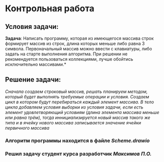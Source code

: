 # Контрольная работа

## Условия задачи:
**Задача**: Написать программу, которая из имеющегося массива строк формирует массив из строк, длина которых меньше либо равна 3 символа. Первоначальный массив можно ввести с клавиатуры, либо задать на старте выполнения алгоритма. При решении не рекомендуется пользоваться коллекциями, лучше обойтись исключительно массивами.*

## Решение задачи:
*Сначала создаем строковый массив, решать планируем методом, который будет выполнять требуемые операции и условия.
Создаем цикл в котором будут перебираться каждый элемент массива. В тело цикла добавляем условия выборки из условия задачи, если есть элемент удовлетворяющий условиям (длина элемента массива меньше или равна трём), тогда иннициализируется новый массив такого же типа и в ячейку нового массива записывается значение ячейки первичного массива*
### Алгоритм программы находится в файле *Scheme.drawio*

### Решил задачу студент курса разработчик *Максимов П.О.*
